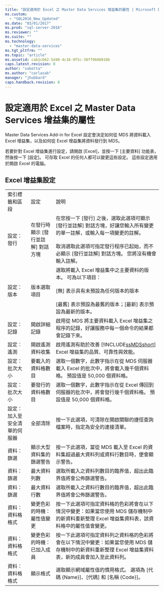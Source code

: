 ```yaml
---
title: "設定適用於 Excel 之 Master Data Services 增益集的屬性 | Microsoft Docs"
ms.custom: 
  - "SQL2016_New_Updated"
ms.date: "03/01/2017"
ms.prod: "sql-server-2016"
ms.reviewer: ""
ms.suite: ""
ms.technology: 
  - "master-data-services"
ms.tgt_pltfrm: ""
ms.topic: "article"
ms.assetid: cab1c662-5d40-4c16-9f5c-36ff9608810b
caps.latest.revision: 8
author: "sabotta"
ms.author: "carlasab"
manager: "jhubbard"
caps.handback.revision: 8
---
```

# 設定適用於 Excel 之 Master Data Services 增益集的屬性
  Master Data Services Add-in for Excel 設定會決定如何從 MDS 將資料載入 Excel 增益集，以及如何從 Excel 增益集將資料發行到 MDS。  
  
 若要針對 Excel 增益集進行設定，請開啟 [Excel]，並按一下 [主要資料] 功能表，然後按一下 [設定]。 可存取 Excel 的任何人都可以變更這些設定。 這些設定適用於開啟 Excel 的電腦。  
  
## Excel 增益集設定  
  
||||  
|-|-|-|  
|索引標籤和區段|設定|說明|  
|設定：發行|在發行時顯示 [發行並註解] 對話方塊|在您按一下 [發行] 之後，選取此選項可顯示 [發行並註解] 對話方塊，好讓您輸入所有變更的單一註解，或輸入每一項變更的註解。<br /><br /> 取消選取此選項可指定發行程序已起始，而不必顯示 [發行並註解] 對話方塊。 您將沒有機會輸入註解。|  
|設定：版本|版本選取項目|選取將載入 Excel 增益集中之主要資料的版本。 可為以下項目：<br /><br /> [無] 表示具有未預設為任何版本的版本<br /><br /> [最舊] 表示預設為最舊的版本；[最新] 表示預設為最新的版本。|  
|設定：記錄|開啟詳細記錄|啟用從 MDS 將主要資料載入 Excel 增益集之程序的記錄，好讓服務中每一個命令的結果都會記錄下來。|  
|設定︰遙測|開啟遙測資料收集|啟用遙測有助於改善 [!INCLUDE[ssMDSshort](../../includes/ssmdsshort-md.md)] Excel 增益集的品質、可靠性與效能。|  
|設定：批次大小|要載入的資料格數目|選取一個數字，此數字指示在從 MDS 伺服器載入 Excel 的批次中，將會載入幾千個資料格。 預設值是 50,000 個資料格。|  
|設定：批次大小|要發行的資料格數目|選取一個數字，此數字指示在從 Excel 傳回到伺服器的批次中，將會發行幾千個資料格。 預設值是 50,000 個資料格。|  
|設定：加入至安全清單的伺服器|全部清除|按一下此選項，可清除在開啟關聯的捷徑查詢檔案時，指定為安全的連接清單。|  
|資料：篩選|顯示大型資料集的篩選警告|按一下此選項，當從 MDS 載入至 Excel 的資料集超過最大資料列或資料行數目時，便會顯示警告。|  
|資料：篩選|最大資料列數|選取所載入之資料列數目的臨界值，超出此臨界值將會公佈篩選警告。|  
|資料：篩選|最大資料行數|選取所載入之資料行數目的臨界值，超出此臨界值將會公佈篩選警告。|  
|資料：資料格格式|變更色彩的時機：屬性值變更|按一下此選項可指定資料格的色彩將會在以下情況中變更：如果當您使用 MDS 儲存機制中的新資料重新整理 Excel 增益集資料表，該資料格中的屬性值會變更。|  
|資料：資料格格式|變更色彩的時機：已加入成員|按一下此選項可指定資料列之資料格的色彩將會在以下情況中變更：如果當您使用 MDS 儲存機制中的新資料重新整理 Excel 增益集資料表，新的成員會加入至此資料列。|  
|資料：資料格格式|顯示格式|選取顯示網域屬性值的慣用格式。 選項為 [代碼 {Name}]、[代碼] 和 [名稱 {Code}]。|  
  
  